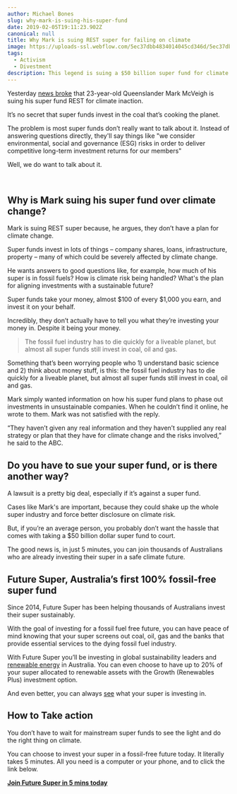 ```yaml
---
author: Michael Bones
slug: why-mark-is-suing-his-super-fund
date: 2019-02-05T19:11:23.902Z
canonical: null
title: Why Mark is suing REST super for failing on climate
image: https://uploads-ssl.webflow.com/5ec37dbb4834014045cd346d/5ec37dbc483401e275cd3db7_Why%20Mark%20is%20suing%20REST%20super%20for%20failing%20on%20climate%20(1).png
tags:
  - Activism
  - Divestment
description: This legend is suing a $50 billion super fund for climate inaction.
---
```

Yesterday [news broke](http://www.abc.net.au/news/2018-07-25/super-fund-rest-sued-for-not-doing-enough-on-climate-change/10029744) that 23-year-old Queenslander Mark McVeigh is suing his super fund REST for climate inaction.

It’s no secret that super funds invest in the coal that’s cooking the planet.

The problem is most super funds don’t really want to talk about it. Instead of answering questions directly, they'll say things like "we consider environmental, social and governance (ESG) risks in order to deliver competitive long-term investment returns for our members"

Well, we do want to talk about it.

‍

## **Why is Mark suing his super fund over climate change?**

Mark is suing REST super because, he argues, they don’t have a plan for climate change.

Super funds invest in lots of things – company shares, loans, infrastructure, property – many of which could be severely affected by climate change.

He wants answers to good questions like, for example, how much of his super is in fossil fuels? How is climate risk being handled? What's the plan for aligning investments with a sustainable future?

Super funds take your money, almost $100 of every $1,000 you earn, and invest it on your behalf.

Incredibly, they don’t actually have to tell you what they’re investing your money in. Despite it being your money.

> The fossil fuel industry has to die quickly for a liveable planet, but almost all super funds still invest in coal, oil and gas.

Something that’s been worrying people who 1) understand basic science and 2) think about money stuff, is this: the fossil fuel industry has to die quickly for a liveable planet, but almost all super funds still invest in coal, oil and gas.

Mark simply wanted information on how his super fund plans to phase out investments in unsustainable companies. When he couldn’t find it online, he wrote to them. Mark was not satisfied with the reply.

“They haven’t given any real information and they haven’t supplied any real strategy or plan that they have for climate change and the risks involved,” he said to the ABC.

## **Do you have to sue your super fund, or is there another way?**

A lawsuit is a pretty big deal, especially if it’s against a super fund.

Cases like Mark's are important, because they could shake up the whole super industry and force better disclosure on climate risk.

But, if you’re an average person, you probably don’t want the hassle that comes with taking a $50 billion dollar super fund to court.

The good news is, in just 5 minutes, you can join thousands of Australians who are already investing their super in a safe climate future.

## **Future Super, Australia’s first 100% fossil-free super fund**

Since 2014, Future Super has been helping thousands of Australians invest their super sustainably.

With the goal of investing for a fossil fuel free future, you can have peace of mind knowing that your super screens out coal, oil, gas and the banks that provide essential services to the dying fossil fuel industry.

With Future Super you’ll be investing in global sustainability leaders and [renewable energy](https://www.myfuturesuper.com.au/blog/3-solar-farms-that-prove-everyday-aussies-can-supercharge-the-renewables-revolution) in Australia. You can even choose to have up to 20% of your super allocated to renewable assets with the Growth (Renewables Plus) investment option.

And even better, you can always [see](https://www.myfuturesuper.com.au/ethicalscreens) what your super is investing in.

## **How to Take action**

You don’t have to wait for mainstream super funds to see the light and do the right thing on climate.

You can choose to invest your super in a fossil-free future today. It literally takes 5 minutes. All you need is a computer or your phone, and to click the link below.

**[Join Future Super in 5 mins today](https://go.futrsupr.com/restoped)**